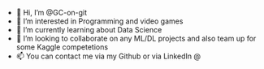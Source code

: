 - 👋 Hi, I’m @GC-on-git
- 👀 I’m interested in Programming and video games
- 🌱 I’m currently learning about Data Science
- 💞️ I’m looking to collaborate on any ML/DL projects and also team up for some Kaggle competetions
- 📫 You can contact me via my Github or via LinkedIn @

<!---
GC-on-git/GC-on-git is a ✨ special ✨ repository because its `README.md` (this file) appears on your GitHub profile.
You can click the Preview link to take a look at your changes.
--->

